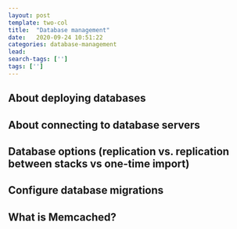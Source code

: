 ```yaml
---
layout: post
template: two-col
title:  "Database management"
date:   2020-09-24 10:51:22
categories: database-management
lead: 
search-tags: ['']
tags: ['']
---
```


## About deploying databases
## About connecting to database servers
## Database options (replication vs. replication between stacks vs one-time import)
## Configure database migrations
## What is Memcached?